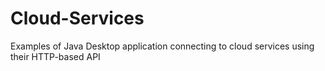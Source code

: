 # Cloud-Services
Examples of Java Desktop application connecting to cloud services using their HTTP-based API
